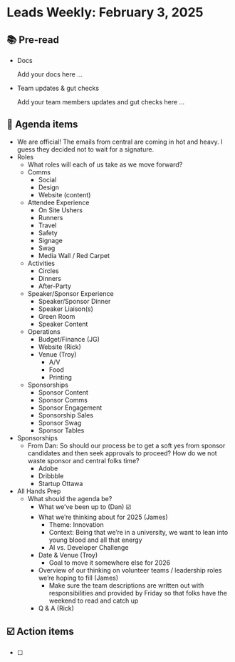# Leads Weekly: February 3, 2025

## 📚 Pre-read

- Docs
    
    Add your docs here ...
    
- Team updates & gut checks
    
    Add your team members updates and gut checks here ...
    

## 📣 Agenda items

- We are official! The emails from central are coming in hot and heavy. I guess they decided not to wait for a signature.
- Roles
    - What roles will each of us take as we move forward?
    - Comms
        - Social
        - Design
        - Website (content)
    - Attendee Experience
        - On Site Ushers
        - Runners
        - Travel
        - Safety
        - Signage
        - Swag
        - Media Wall / Red Carpet
    - Activities
        - Circles
        - Dinners
        - After-Party
    - Speaker/Sponsor Experience
        - Speaker/Sponsor Dinner
        - Speaker Liaison(s)
        - Green Room
        - Speaker Content
    - Operations
        - Budget/Finance (JG)
        - Website (Rick)
        - Venue (Troy)
            - A/V
            - Food
            - Printing
    - Sponsorships
        - Sponsor Content
        - Sponsor Comms
        - Sponsor Engagement
        - Sponsorship Sales
        - Sponsor Swag
        - Sponsor Tables
- Sponsorships
    - From Dan: So should our process be to get a soft yes from sponsor candidates and then seek approvals to proceed? How do we not waste sponsor and central folks time?
        - Adobe
        - Dribbble
        - Startup Ottawa
- All Hands Prep
    - What should the agenda be?
        - What we’ve been up to (Dan) ☑️
        - What we’re thinking about for 2025 (James)
            - Theme: Innovation
            - Context: Being that we’re in a university, we want to lean into young blood and all that energy
            - AI vs. Developer Challenge
        - Date & Venue (Troy)
            - Goal to move it somewhere else for 2026
        - Overview of our thinking on volunteer teams / leadership roles we’re hoping to fill (James)
            - Make sure the team descriptions are written out with responsibilities and provided by Friday so that folks have the weekend to read and catch up
        - Q & A (Rick)

## ☑️ Action items

- [ ]
